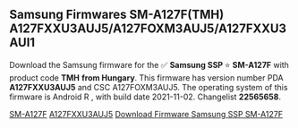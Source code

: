 <h2>Samsung Firmwares SM-A127F(TMH) A127FXXU3AUJ5/A127FOXM3AUJ5/A127FXXU3AUI1</h2>
Download the Samsung firmware for the ✅ <strong>Samsung SSP </strong> ⭐ <strong>SM-A127F</strong> with product code <strong>TMH</strong> <strong> from Hungary</strong>. This firmware has version number PDA <strong>A127FXXU3AUJ5</strong> and CSC A127FOXM3AUJ5. The operating system of this firmware is Android R , with build date 2021-11-02. Changelist <strong>22565658</strong>.


[SM-A127F](https://samfirm.shop/samsung/model/SM-A127F)
[A127FXXU3AUJ5](https://samfirm.shop/samsung/pda/A127FXXU3AUJ5)
[Download Firmware Samsung SSP SM-A127F](https://samfirm.shop/samsung/firmware/470351)
